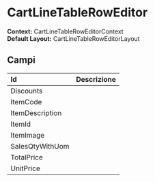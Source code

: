 # CartLineTableRowEditor

**Context:** CartLineTableRowEditorContext  
**Default Layout:** CartLineTableRowEditorLayout

## Campi

| Id | Descrizione |
| :--- | :--- |
| Discounts |  |
| ItemCode |  |
| ItemDescription |  |
| ItemId |  |
| ItemImage |  |
| SalesQtyWithUom |  |
| TotalPrice |  |
| UnitPrice |  |


